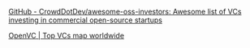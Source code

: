 
[GitHub - CrowdDotDev/awesome-oss-investors: Awesome list of VCs investing in commercial open-source startups](https://github.com/CrowdDotDev/awesome-oss-investors)

[OpenVC | Top VCs map worldwide](https://www.openvc.app/map.php)
